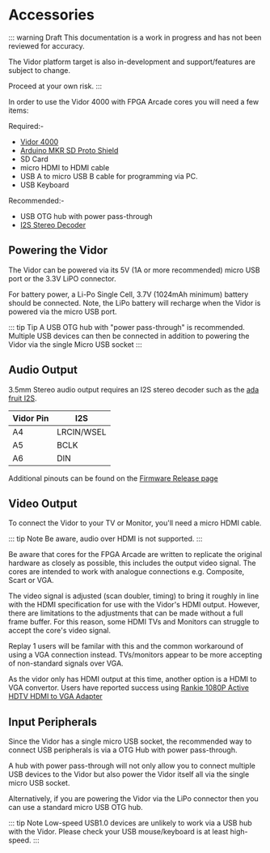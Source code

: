 # Accessories

::: warning Draft
This documentation is a work in progress and has not been reviewed for accuracy.

The Vidor platform target is also in-development and support/features are
subject to change.

Proceed at your own risk.
:::

In order to use the Vidor 4000 with FPGA Arcade cores you will need a few items:

Required:-
 - [Vidor 4000](https://store.arduino.cc/arduino-mkr-vidor-4000)
 - [Arduino MKR SD Proto Shield](https://store.arduino.cc/usa/mkr-sd-proto-shield)
 - SD Card  <!-- TODO: What type / size supported? -->
 - micro HDMI to HDMI cable
 - USB A to micro USB B cable for programming via PC.
 - USB Keyboard


Recommended:-
 - USB OTG hub with power pass-through
 - [I2S Stereo Decoder](https://www.adafruit.com/product/3678)

## Powering the Vidor

The Vidor can be powered via its 5V (1A or more recommended) micro USB port
or the 3.3V LiPO connector.

For battery power, a Li-Po Single Cell, 3.7V (1024mAh minimum) battery should be
connected. Note, the LiPo battery will recharge when the Vidor is powered
via the micro USB port.

<!-- VERIFY: In addition, you can power the Vidor by using the LiPo connector as a header for
connecting 3.3V power rather than a LiPo battery. -->

::: tip Tip
A USB OTG hub with "power pass-through" is recommended. Multiple USB devices
can then be connected in addition to powering the Vidor via the single Micro USB socket
:::

## Audio Output

3.5mm Stereo audio output requires an I2S stereo decoder such as the
[ada fruit I2S](https://www.adafruit.com/product/3678).

| Vidor Pin  | I2S   |
| -----------|-------|
| A4         | LRCIN/WSEL  |
| A5         | BCLK  |
| A6         | DIN   |

Additional pinouts can be found on the [Firmware Release page](https://github.com/FPGAArcade/replay_mkrvidor4000)
## Video Output

To connect the Vidor to your TV or Monitor, you'll need a micro HDMI cable.

::: tip Note
Be aware, audio over HDMI is not supported.
:::

Be aware that cores for the FPGA Arcade are written to replicate the original
hardware as closely as possible, this includes the output video signal. The cores
are intended to work with analogue connections e.g. Composite, Scart or VGA.

The video signal is adjusted (scan doubler, timing) to bring it roughly in line
with the HDMI specification for use with the Vidor's HDMI output. However, there
are limitations to the adjustments that can be made without a full frame buffer.
For this reason, some HDMI TVs and Monitors can struggle to accept the core's
video signal.

Replay 1 users will be familar with this and the common workaround of using a VGA
connection instead. TVs/monitors appear to be more accepting of non-standard signals
over VGA.

As the vidor only has HDMI output at this time, another option is a HDMI to VGA convertor.
Users have reported success using
[Rankie 1080P Active HDTV HDMI to VGA Adapter](https://www.amazon.co.uk/gp/product/B00ZMV7RL2/ref=ppx_yo_dt_b_asin_title_o03_s00?ie=UTF8&psc=1)

## Input Peripherals

Since the Vidor has a single micro USB socket, the recommended way to connect
USB peripherals is via a OTG Hub with power pass-through.

A hub with power pass-through will not only allow you to connect multiple USB
devices to the Vidor but also power the Vidor itself all via the single micro
USB socket.

Alternatively, if you are powering the Vidor via the LiPo connector then you can
use a standard micro USB OTG hub.

::: tip Note
Low-speed USB1.0 devices are unlikely to work via a USB hub with the Vidor.
Please check your USB mouse/keyboard is at least high-speed.
:::
